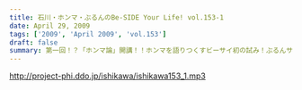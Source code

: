 ```yaml
---
title: 石川・ホンマ・ぶるんのBe-SIDE Your Life! vol.153-1
date: April 29, 2009
tags: ['2009', 'April 2009', 'vol.153']
draft: false
summary: 第一回！？「ホンマ論」開講！！ホンマを語りつくすビーサイ初の試み！ぶるんサンが解放されてゆく・・・NAMAE
---
```


http://project-phi.ddo.jp/ishikawa/ishikawa153_1.mp3